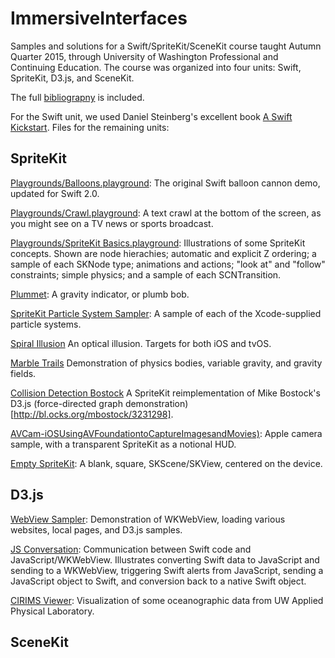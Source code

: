 # ImmersiveInterfaces
Samples and solutions for a Swift/SpriteKit/SceneKit course taught Autumn Quarter 2015, through University of Washington Professional and Continuing Education. The course was organized into four units: Swift, SpriteKit, D3.js, and SceneKit.

The full [bibliograpny](Supporting%20material/CP135%20Bibliography.pdf) is included.

For the Swift unit, we used Daniel Steinberg's excellent book [A Swift Kickstart](https://itunes.apple.com/us/book/a-swift-kickstart/id891801923?mt=13). Files for the remaining units:

## SpriteKit
[Playgrounds/Balloons.playground](Playgrounds/Balloons.playground): The original Swift balloon cannon demo, updated for Swift 2.0.

[Playgrounds/Crawl.playground](Playgrounds/Crawl.playground): A text crawl at the bottom of the screen, as you might see on a TV news or sports broadcast.

[Playgrounds/SpriteKit Basics.playground](Playgrounds/Playgrounds/SpriteKit%20Basics.playground): Illustrations of some SpriteKit concepts. Shown are node hierachies; automatic and explicit Z ordering; a sample of each SKNode type; animations and actions; "look at" and "follow" constraints; simple physics; and a sample of each SCNTransition.

[Plummet](Plummet): A gravity indicator, or plumb bob.

[SpriteKit Particle System Sampler](SpriteKit%20Particle%20System%20Sampler/): A sample of each of the Xcode-supplied particle systems.

[Spiral Illusion](Spiral%20Illusion/) An optical illusion. Targets for both iOS and tvOS.

[Marble Trails](Marble%20Trails/) Demonstration of physics bodies, variable gravity, and gravity fields.

[Collision Detection Bostock](Collision%20Detection%20Bostock) A SpriteKit reimplementation of Mike Bostock's D3.js (force-directed graph demonstration)[http://bl.ocks.org/mbostock/3231298].

[AVCam-iOSUsingAVFoundationtoCaptureImagesandMovies)](AVCam-iOSUsingAVFoundationtoCaptureImagesandMovies): Apple camera sample, with a transparent SpriteKit as a notional HUD.

[Empty SpriteKit](Empty%20SpriteKit): A blank, square, SKScene/SKView, centered on the device.

## D3.js

[WebView Sampler](WebView%20Sampler): Demonstration of WKWebView, loading various websites, local pages, and D3.js samples.

[JS Conversation](JS%20Conversation): Communication between Swift code and JavaScript/WKWebView. Illustrates converting Swift data to JavaScript and sending to a WKWebView, triggering Swift alerts from JavaScript, sending a JavaScript object to Swift, and conversion back to a native Swift object.

[CIRIMS Viewer](CIRIMS%20Viewer): Visualization of some oceanographic data from UW Applied Physical Laboratory.

## SceneKit
